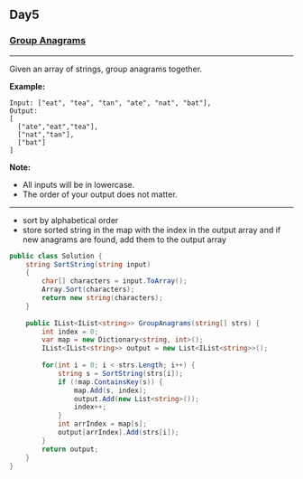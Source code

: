 ## Day5

### [Group Anagrams](https://leetcode.com/explore/challenge/card/30-day-leetcoding-challenge/528/week-1/3288/)

---

Given an array of strings, group anagrams together.

**Example:**

```
Input: ["eat", "tea", "tan", "ate", "nat", "bat"],
Output:
[
  ["ate","eat","tea"],
  ["nat","tan"],
  ["bat"]
]
```

**Note:**
- All inputs will be in lowercase.
- The order of your output does not matter.

---

- sort by alphabetical order
- store sorted string in the map with the index in the output array and if new anagrams are found, add them to the output array

```cs
public class Solution {
    string SortString(string input)
    {
        char[] characters = input.ToArray();
        Array.Sort(characters);
        return new string(characters);
    }
    
    public IList<IList<string>> GroupAnagrams(string[] strs) {
        int index = 0;
        var map = new Dictionary<string, int>();
        IList<IList<string>> output = new List<IList<string>>();
        
        for(int i = 0; i < strs.Length; i++) {
            string s = SortString(strs[i]);
            if (!map.ContainsKey(s)) {
                map.Add(s, index);
                output.Add(new List<string>());
                index++;
            }
            int arrIndex = map[s];
            output[arrIndex].Add(strs[i]);
        }
        return output;
    }
}
```